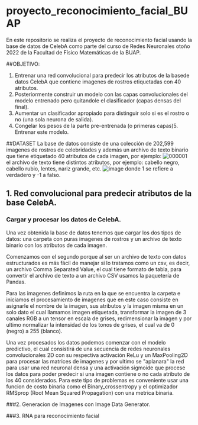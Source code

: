 # proyecto_reconocimiento_facial_BUAP
En este repositorio se realiza el proyecto de reconocimiento facial usando la base de datos de CelebA como parte del curso de Redes Neuronales otoño 2022 de la Facultad de Físico Matemáticas de la BUAP.

##OBJETIVO:
  1.  Entrenar  una  red  convolucional  para  predecir  los  atributos  de  la  basede datos CelebA que contiene imagenes de rostros etiquetadas con 40 atributos.
  2.  Posteriormente  construir  un  modelo  con  las  capas  convolucionales  del modelo entrenado pero quitandole el   clasificador (capas densas del final).
  3.  Aumentar un clasificador apropiado para distinguir solo si es el rostro o no (una sola neurona de salida).
  4.  Congelar los pesos de la parte pre-entrenada (o primeras capas)5.  Entrenar este modelo.


##DATASET
La base de datos consiste de una colección de 202,599 imagenes de rostros de celebridades y además un archivo de texto binario que tiene etiquetado 40 atributos de cada imagen, por ejemplo: 
![000001](https://user-images.githubusercontent.com/80428982/201582832-e54f4048-5f73-4f22-a2bd-f37ecf7fdc7d.jpg)
el archivo de texto tiene distintos atributos, por ejemplo: cabello negro, cabello rubio, lentes, nariz grande, etc.
![image](https://user-images.githubusercontent.com/80428982/201583035-d2e883b4-c96f-4ccb-ac0a-50883b125f2f.png)
donde 1 se refiere a verdadero y -1 a falso.


## 1. Red convolucional para predecir atributos de la base CelebA.
### Cargar y procesar los datos de CelebA. 
Una vez obtenida la base de datos tenemos que cargar los dos tipos de datos: una carpeta con puras imagenes de rostros y un archivo de texto binario con los atributos de cada imagen. 

Comenzamos con el segundo porque al ser un archivo de texto con datos estructurados es más fácil de manejar si lo tratamos como un csv, es decir, un archivo Comma Separated Value, el cual tiene formato de tabla, para convertir el archivo de texto a un archivo CSV usamos la paquetería de Pandas.

Para las imagenes definimos la ruta en la que se encuentra la carpeta e iniciamos el procesamiento de imagenes que en este caso consiste en asignarle el nombre de la imagen, sus atributos y la imagen misma en un solo dato el cual llamamos imagen etiquetada, transformar la imagen de 3 canales RGB a un tensor en escala de grises, redimensionar la imagen y por ultimo normalizar la intensidad de los tonos de grises, el cual va de 0 (negro) a 255 (blanco).

Una vez procesados los datos podemos comenzar con el modelo predictivo, el cual consistirá de una secuencia de redes neuronales convolucionales 2D con su respectiva activación ReLu y un MaxPooling2D para procesar las matrices de imagenes y por ultimo se "aplanara" la red para usar una red neuronal densa y una activación sigmoide que procese los datos para poder predecir si una imagen contiene o no cada atributo de los 40 considerados. Para este tipo de problemas es conveniente usar una funcion de costo binaria como el Binary_crossentropy y el optimizador RMSprop (Root Mean Squared Propagation) con una metrica binaria.



###2. Generacion de Imagenes con Image Data Generator.




###3. RNA para reconocimiento facial




